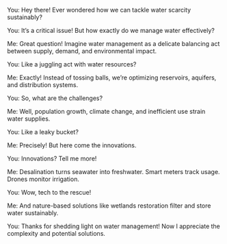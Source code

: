 You: Hey there! Ever wondered how we can tackle water scarcity sustainably?

You: It’s a critical issue! But how exactly do we manage water effectively?

Me: Great question! Imagine water management as a delicate balancing act between supply, demand, and environmental impact.

You: Like a juggling act with water resources?

Me: Exactly! Instead of tossing balls, we’re optimizing reservoirs, aquifers, and distribution systems.

You: So, what are the challenges?

Me: Well, population growth, climate change, and inefficient use strain water supplies.

You: Like a leaky bucket?

Me: Precisely! But here come the innovations.

You: Innovations? Tell me more!

Me: Desalination turns seawater into freshwater. Smart meters track usage. Drones monitor irrigation.

You: Wow, tech to the rescue!

Me: And nature-based solutions like wetlands restoration filter and store water sustainably.

You: Thanks for shedding light on water management! Now I appreciate the complexity and potential solutions.
